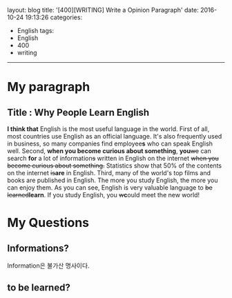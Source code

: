 layout: blog
title: '[400][WRITING] Write a Opinion Paragraph'
date: 2016-10-24 19:13:26
categories: 
- English
tags:
- English
- 400
- writing
---

# My paragraph

## Title : Why People Learn English

**I think that** English is the most useful language in the world. First of all, most countries use English as an official language. It's also frequently used in business, so many companies find employee**s** who can speak English well. Second, **when you become curious about something**, **you**~~we~~ can search **for** a lot of information~~s~~ written in English on the internet ~~when you become curious about something.~~ Statistics show that 50% of the contents on the internet ~~is~~**are** in English. Third, many of the world's top films and books are published in English. The more you study English, the more you can enjoy them. As you can see, English is very valuable language to ~~be learned~~**learn**. If you study English, you ~~w~~**c**ould meet the new world!

# My Questions

## Informations?
Information은 불가산 명사이다.

## to be learned?



